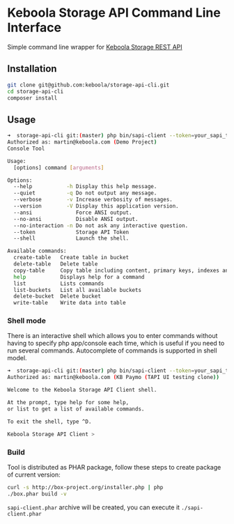 # Keboola Storage API Command Line Interface

Simple command line wrapper for [Keboola Storage REST API](http://docs.keboola.apiary.io/)

## Installation

```bash
git clone git@github.com:keboola/storage-api-cli.git
cd storage-api-cli
composer install
```

## Usage

```bash
➜  storage-api-cli git:(master) php bin/sapi-client --token=your_sapi_token
Authorized as: martin@keboola.com (Demo Project)
Console Tool

Usage:
  [options] command [arguments]

Options:
  --help           -h Display this help message.
  --quiet          -q Do not output any message.
  --verbose        -v Increase verbosity of messages.
  --version        -V Display this application version.
  --ansi              Force ANSI output.
  --no-ansi           Disable ANSI output.
  --no-interaction -n Do not ask any interactive question.
  --token             Storage API Token
  --shell             Launch the shell.

Available commands:
  create-table   Create table in bucket
  delete-table   Delete table
  copy-table     Copy table including content, primary keys, indexes and attributes
  help           Displays help for a command
  list           Lists commands
  list-buckets   List all available buckets
  delete-bucket  Delete bucket
  write-table    Write data into table
```

### Shell mode
There is an interactive shell which allows you to enter commands without having to specify php app/console each time, which is useful if you need to run several commands.
Autocomplete of commands is supported in shell model.

```bash
➜  storage-api-cli git:(master) php bin/sapi-client --token=your_sapi_token --shell
Authorized as: martin@keboola.com (KB Paymo (TAPI UI testing clone))

Welcome to the Keboola Storage API Client shell.

At the prompt, type help for some help,
or list to get a list of available commands.

To exit the shell, type ^D.

Keboola Storage API Client >
```


### Build
Tool is distributed as PHAR package, follow these steps to create package of current version:

```bash
curl -s http://box-project.org/installer.php | php
./box.phar build -v
```

`sapi-client.phar` archive will be created, you can execute it `./sapi-client.phar`






